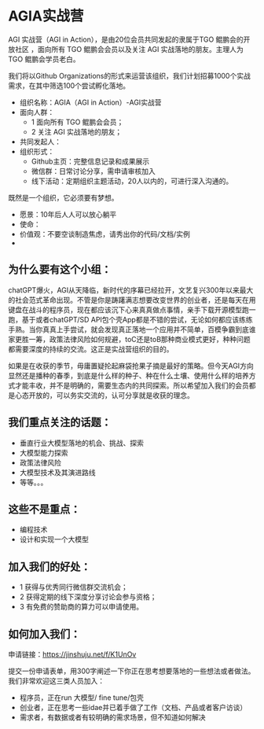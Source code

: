 
# AGIA实战营  
AGI 实战营（AGI in Action），是由20位会员共同发起的隶属于TGO 鲲鹏会的开放社区 ，面向所有 TGO 鲲鹏会会员以及关注 AGI 实战落地的朋友。主理人为 TGO 鲲鹏会学员老白。  

我们将以Github Organizations的形式来运营该组织，我们计划招募1000个实战需求，在其中筛选100个尝试孵化落地。 



- 组织名称：AGIA（AGI in Action）-AGI实战营
- 面向人群：
  - 1 面向所有 TGO 鲲鹏会会员；
  - 2 关注 AGI 实战落地的朋友；
- 共同发起人：  
- 组织形式：
  - Github主页：完整信息记录和成果展示
  - 微信群：日常讨论分享，需申请审核加入
  - 线下活动：定期组织主题活动，20人以内的，可进行深入沟通的。  

既然是一个组织，它必须要有梦想。
- 愿景：10年后人人可以放心躺平
- 使命：
- 价值观：不要空谈制造焦虑，请秀出你的代码/文档/实例
- 
## 为什么要有这个小组：
chatGPT爆火，AGI从天降临，新时代的序幕已经拉开，文艺复兴300年以来最大的社会范式革命出现。不管是你是踌躇满志想要改变世界的创业者，还是每天在用键盘在战斗的程序员，现在都应该沉下心来真真做点事情，亲手下载开源模型跑一跑，基于或者chatGPT/SD API包个壳App都是不错的尝试，无论如何都应该练练手熟。当你真真上手尝试，就会发现真正落地一个应用并不简单，百模争霸到底谁家更胜一筹，政策法律风险如何规避，toC还是toB那种商业模式更好，种种问题都需要深度的持续的交流。这正是实战营组织的目的。

如果是在收获的季节，毋庸置疑抡起麻袋抢果子摘是最好的策略。但今天AGI方向显然还是播种的春季，到底是什么样的种子、种在什么土壤、使用什么样的培养方式才能丰收，并不是明确的，需要生态内的共同探索。所以希望加入我们的会员都是心态开放的，可以务实交流的，认可分享就是收获的理念。


## 我们重点关注的话题：
- 垂直行业大模型落地的机会、挑战、探索
- 大模型能力探索
- 政策法律风险
- 大模型技术及其演进路线
- 等等。。。

## 这些不是重点：
- 编程技术
- 设计和实现一个大模型

## 加入我们的好处：
- 1 获得与优秀同行微信群交流机会；
- 2 获得定期的线下深度分享讨论会参与资格；
- 3 有免费的赞助商的算力可以申请使用。

## 如何加入我们：
申请链接：https://jinshuju.net/f/K1UnOv  

提交一份申请表单，用300字阐述一下你正在思考想要落地的一些想法或者做法。
我们非常欢迎这三类人员加入：
- 程序员，正在run 大模型/ fine tune/包壳
- 创业者，正在思考一些idae并已着手做了工作（文档、产品或者客户访谈）
- 需求者，有数据或者有较明确的需求场景，但不知道如何解决




